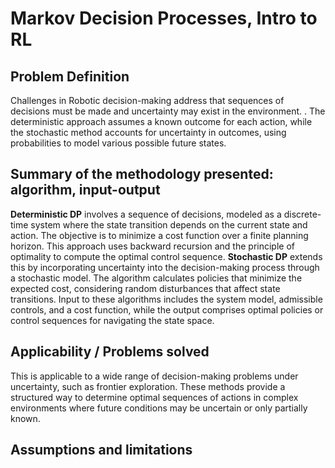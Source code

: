 # Markov Decision Processes, Intro to RL
## Problem Definition
Challenges in Robotic decision-making address that sequences of decisions must be made and uncertainty may exist in the environment. . The deterministic approach assumes a known outcome for each action, while the stochastic method accounts for uncertainty in outcomes, using probabilities to model various possible future states​​.
## Summary of the methodology presented: algorithm, input-output
**Deterministic DP** involves a sequence of decisions, modeled as a discrete-time system where the state transition depends on the current state and action. The objective is to minimize a cost function over a finite planning horizon. This approach uses backward recursion and the principle of optimality to compute the optimal control sequence​​. **Stochastic DP** extends this by incorporating uncertainty into the decision-making process through a stochastic model. The algorithm calculates policies that minimize the expected cost, considering random disturbances that affect state transitions. Input to these algorithms includes the system model, admissible controls, and a cost function, while the output comprises optimal policies or control sequences for navigating the state space​​.
## Applicability / Problems solved
This is applicable to a wide range of decision-making problems under uncertainty, such as frontier exploration. These methods provide a structured way to determine optimal sequences of actions in complex environments where future conditions may be uncertain or only partially known​​.

## Assumptions and limitations

